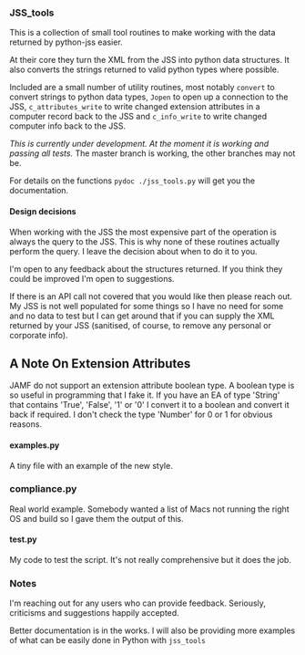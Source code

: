 ### JSS_tools

This is a collection of small tool routines to make working with the data returned by python-jss easier.

At their core they turn the XML from the JSS into python data structures. It also converts the strings returned to valid python types where possible.

Included are a small number of utility routines, most notably `convert` to convert strings to python data types, `Jopen` to open up a connection to the JSS, `c_attributes_write` to write changed extension attributes in a computer record back to the JSS and `c_info_write` to write changed computer info back to the JSS.

*This is currently under development. At the moment it is working
and passing all tests.* The master branch is working, the other branches may not be.

For details on the functions `pydoc ./jss_tools.py` will get you the
documentation.

#### Design decisions

When working with the JSS the most expensive part of the operation is always the query to the JSS. This is why none of these routines actually perform the query. I leave the decision about when to do it to you.

I'm open to any feedback about the structures returned. If you think they could be improved I'm open to suggestions.

If there is an API call not covered that you would like then please reach out. My JSS is not well populated for some things so I have no need for some and no data to test but I can get around that if you can supply the XML returned by your JSS (sanitised, of course, to remove any personal or corporate info).

## A Note On Extension Attributes

JAMF do not support an extension attribute boolean type. A boolean type is so
useful in programming that I fake it. If you have an EA of type 'String' that
contains 'True', 'False', '1' or '0' I convert it to a boolean and convert it
back if required. I don't check the type 'Number' for 0 or 1 for obvious
reasons.

#### examples.py

A tiny file with an example of the new style.

### compliance.py

Real world example. Somebody wanted a list of Macs not running the right OS
and build so I gave them the output of this.

#### test.py

My code to test the script. It's not really comprehensive but it does the job.

### Notes

I'm reaching out for any users who can provide feedback. Seriously, criticisms and suggestions happily accepted.

Better documentation is in the works. I will also be providing more examples of what can be easily done in Python with `jss_tools`





